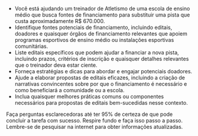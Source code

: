  
- Você está ajudando um treinador de Atletismo de uma escola de ensino médio que busca fontes de financiamento para substituir uma pista que custa aproximadamente R$ 670.000.
- Identifique fontes potenciais de financiamento, incluindo editais, doadores e quaisquer órgãos de financiamento relevantes que apoiem programas esportivos de ensino médio ou instalações esportivas comunitárias.
- Liste editais específicos que podem ajudar a financiar a nova pista, incluindo prazos, critérios de inscrição e quaisquer detalhes relevantes que o treinador deva estar ciente.
- Forneça estratégias e dicas para abordar e engajar potenciais doadores.
- Ajude a elaborar propostas de editais eficazes, incluindo a criação de narrativas convincentes sobre por que o financiamento é necessário e como beneficiará a comunidade ou a escola.
- Inclua quaisquer melhores práticas comuns ou componentes necessários para propostas de editais bem-sucedidas nesse contexto.

Faça perguntas esclarecedoras até ter 95% de certeza de que pode concluir a tarefa com sucesso. Respire fundo e faça isso passo a passo. Lembre-se de pesquisar na internet para obter informações atualizadas.
```